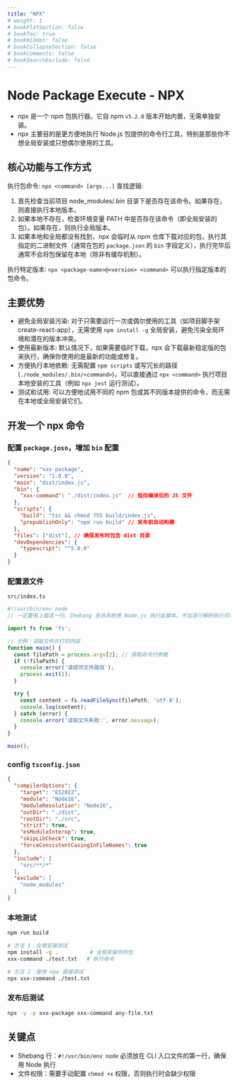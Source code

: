 ```yaml
---
title: "NPX"
# weight: 1
# bookFlatSection: false
# bookToc: true
# bookHidden: false
# bookCollapseSection: false
# bookComments: false
# bookSearchExclude: false
---
```


# Node Package Execute - NPX

- npx 是一个 npm 包执行器。它自 npm `v5.2.0` 版本开始内置，无需单独安装。
- npx 主要目的是更方便地执行 Node.js 包提供的命令行工具，特别是那些你不想全局安装或只想偶尔使用的工具。

## 核心功能与工作方式

执行包命令: `npx <command> [args...]`
查找逻辑:
1. 首先检查当前项目 node_modules/.bin 目录下是否存在该命令。如果存在，则直接执行本地版本。
2. 如果本地不存在，检查环境变量 PATH 中是否存在该命令（即全局安装的包）。如果存在，则执行全局版本。
3. 如果本地和全局都没有找到，npx 会临时从 npm 仓库下载对应的包，执行其指定的二进制文件（通常在包的 `package.json` 的 `bin` 字段定义），执行完毕后通常不会将包保留在本地（除非有缓存机制）。

执行特定版本: `npx <package-name>@<version> <command>` 可以执行指定版本的包命令。


## 主要优势

- 避免全局安装污染: 对于只需要运行一次或偶尔使用的工具（如项目脚手架 create-react-app），无需使用 `npm install -g` 全局安装，避免污染全局环境和潜在的版本冲突。
- 使用最新版本: 默认情况下，如果需要临时下载，npx 会下载最新稳定版的包来执行，确保你使用的是最新的功能或修复。
- 方便执行本地依赖: 无需配置 `npm scripts` 或写冗长的路径 (`./node_modules/.bin/<command>`)，可以直接通过 `npx <command>` 执行项目本地安装的工具（例如 `npx jest` 运行测试）。
- 测试和试用: 可以方便地试用不同的 npm 包或其不同版本提供的命令，而无需在本地或全局安装它们。


## 开发一个 npx 命令

### 配置 `package.josn`，增加 `bin` 配置

```json
{
  "name": "xxx-package",
  "version": "1.0.0",
  "main": "dist/index.js",
  "bin": {
    "xxx-command": "./dist/index.js"  // 指向编译后的 JS 文件
  },
  "scripts": {
    "build": "tsc && chmod 755 build/index.js",
    "prepublishOnly": "npm run build" // 发布前自动构建
  },
  "files": ["dist"], // 确保发布时包含 dist 目录
  "devDependencies": {
    "typescript": "^5.0.0"
  }
}
```

### 配置源文件

`src/index.ts`

```ts
#!/usr/bin/env node
// 一定要有上面这一行。Shebang 告诉系统用 Node.js 执行此脚本。不加该行解析执行可能失败

import fs from 'fs';

// 示例：读取文件并打印内容
function main() {
  const filePath = process.argv[2]; // 获取命令行参数
  if (!filePath) {
    console.error('请提供文件路径');
    process.exit(1);
  }

  try {
    const content = fs.readFileSync(filePath, 'utf-8');
    console.log(content);
  } catch (error) {
    console.error('读取文件失败:', error.message);
  }
}

main();
```

### config `tsconfig.json`

```json
{
  "compilerOptions": {
    "target": "ES2022",
    "module": "Node16",
    "moduleResolution": "Node16",
    "outDir": "./dist",
    "rootDir": "./src",
    "strict": true,
    "esModuleInterop": true,
    "skipLibCheck": true,
    "forceConsistentCasingInFileNames": true
  },
  "include": [
    "src/**/*"
  ],
  "exclude": [
    "node_modules"
  ]
}
```

### 本地测试

```sh
npm run build
```

```sh
# 方法 1：全局安装测试
npm install -g .          # 全局安装你的包
xxx-command ./test.txt   # 执行命令

# 方法 2：使用 npx 直接测试
npx xxx-command ./test.txt
```

### 发布后测试

```sh
npx -y -p xxx-package xxx-command any-file.txt
```

## 关键点

- Shebang 行：`#!/usr/bin/env node` 必须放在 CLI 入口文件的第一行，确保用 Node 执行
- 文件权限：需要手动配置 `chmod +x` 权限，否则执行时会缺少权限
